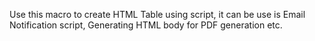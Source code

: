 Use this macro to create HTML Table using script, it can be use is Email Notification script, Generating HTML body for PDF generation etc.
